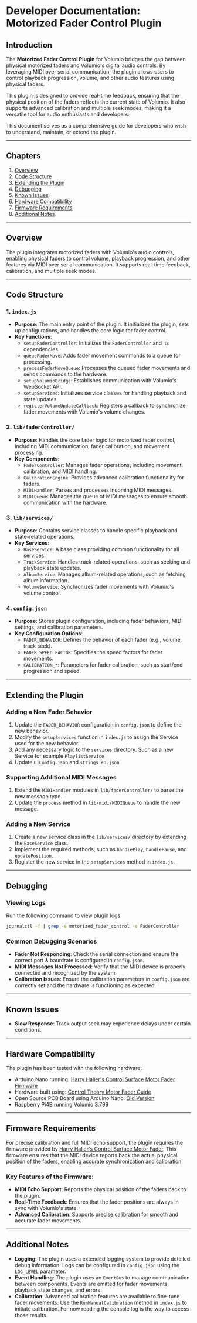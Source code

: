 # Developer Documentation: Motorized Fader Control Plugin

## Introduction

The **Motorized Fader Control Plugin** for Volumio bridges the gap between physical motorized faders and Volumio's digital audio controls. By leveraging MIDI over serial communication, the plugin allows users to control playback progression, volume, and other audio features using physical faders. 

This plugin is designed to provide real-time feedback, ensuring that the physical position of the faders reflects the current state of Volumio. It also supports advanced calibration and multiple seek modes, making it a versatile tool for audio enthusiasts and developers.

This document serves as a comprehensive guide for developers who wish to understand, maintain, or extend the plugin.

---

## Chapters

1. [Overview](#overview)
2. [Code Structure](#code-structure)
3. [Extending the Plugin](#extending-the-plugin)
4. [Debugging](#debugging)
5. [Known Issues](#known-issues)
6. [Hardware Compatibility](#hardware-compatibility)
7. [Firmware Requirements](#firmware-requirements)
8. [Additional Notes](#additional-notes)

---

## Overview

The plugin integrates motorized faders with Volumio's audio controls, enabling physical faders to control volume, playback progression, and other features via MIDI over serial communication. It supports real-time feedback, calibration, and multiple seek modes.

---

## Code Structure

### 1. **`index.js`**
   - **Purpose**: The main entry point of the plugin. It initializes the plugin, sets up configurations, and handles the core logic for fader control.
   - **Key Functions**:
     - `setupFaderController`: Initializes the `FaderController` and its dependencies.
     - `queueFaderMove`: Adds fader movement commands to a queue for processing.
     - `processFaderMoveQueue`: Processes the queued fader movements and sends commands to the hardware.
     - `setupVolumioBridge`: Establishes communication with Volumio's WebSocket API.
     - `setupServices`: Initializes service classes for handling playback and state updates.
     - `registerVolumeUpdateCallback`: Registers a callback to synchronize fader movements with Volumio's volume changes.

### 2. **`lib/faderController/`**
   - **Purpose**: Handles the core fader logic for motorized fader control, including MIDI communication, fader calibration, and movement processing.
   - **Key Components**:
     - `FaderController`: Manages fader operations, including movement, calibration, and MIDI handling.
     - `CalibrationEngine`: Provides advanced calibration functionality for faders.
     - `MIDIHandler`: Parses and processes incoming MIDI messages.
     - `MIDIQueue`: Manages the queue of MIDI messages to ensure smooth communication with the hardware.

### 3. **`lib/services/`**
   - **Purpose**: Contains service classes to handle specific playback and state-related operations.
   - **Key Services**:
     - `BaseService`: A base class providing common functionality for all services.
     - `TrackService`: Handles track-related operations, such as seeking and playback state updates.
     - `AlbumService`: Manages album-related operations, such as fetching album information.
     - `VolumeService`: Synchronizes fader movements with Volumio's volume control.

### 4. **`config.json`**
   - **Purpose**: Stores plugin configuration, including fader behaviors, MIDI settings, and calibration parameters.
   - **Key Configuration Options**:
     - `FADER_BEHAVIOR`: Defines the behavior of each fader (e.g., volume, track seek).
     - `FADER_SPEED_FACTOR`: Specifies the speed factors for fader movements.
     - `CALIBRATION_*`: Parameters for fader calibration, such as start/end progression and speed.

---

## Extending the Plugin

### Adding a New Fader Behavior
1. Update the `FADER_BEHAVIOR` configuration in `config.json` to define the new behavior.
2. Modify the `setupServices` function in `index.js` to assign the Service used for the new behavior.
3. Add any necessary logic to the `services` directory. Such as a new Service for example `PlaylistService`
4. Update `UIConfig.json` and `strings_en.json`

### Supporting Additional MIDI Messages
1. Extend the `MIDIHandler` modules in `lib/faderController/` to parse the new message type.
2. Update the `process` method in `lib/midi/MIDIQueue` to handle the new message.

### Adding a New Service
1. Create a new service class in the `lib/services/` directory by extending the `BaseService` class.
2. Implement the required methods, such as `handlePlay`, `handlePause`, and `updatePosition`.
3. Register the new service in the `setupServices` method in `index.js`.

---

## Debugging

### Viewing Logs
Run the following command to view plugin logs:
```bash
journalctl -f | grep -e motorized_fader_control -e FaderController
```

### Common Debugging Scenarios
- **Fader Not Responding**: Check the serial connection and ensure the correct port & baurdrate is configured in `config.json`.
- **MIDI Messages Not Processed**: Verify that the MIDI device is properly connected and recognized by the system.
- **Calibration Issues**: Ensure the calibration parameters in `config.json` are correctly set and the hardware is functioning as expected.

---

## Known Issues

- **Slow Response**: Track output seek may experience delays under certain conditions.

---

## Hardware Compatibility

The plugin has been tested with the following hardware:
- Arduino Nano running: [Harry Haller's Control Surface Motor Fader Firmware](https://github.com/HarryHaller245/Control-Surface-Motor-Fader)
- Hardware built using: [Control Theory Motor Fader Guide](https://tttapa.github.io/Pages/Arduino/Control-Theory/Motor-Fader/)
- Open Source PCB Board using Arduino Nano: [Old Version](https://github.com/tttapa/Control-Surface-Motor-Fader/discussions/20#discussioncomment-8327277)
- Raspberry Pi4B running Volumio 3.799

---

## Firmware Requirements

For precise calibration and full MIDI echo support, the plugin requires the firmware provided by [Harry Haller's Control Surface Motor Fader](https://github.com/HarryHaller245/Control-Surface-Motor-Fader). This firmware ensures that the MIDI device reports back the actual physical position of the faders, enabling accurate synchronization and calibration.

### Key Features of the Firmware:
- **MIDI Echo Support**: Reports the physical position of the faders back to the plugin.
- **Real-Time Feedback**: Ensures that the fader positions are always in sync with Volumio's state.
- **Advanced Calibration**: Supports precise calibration for smooth and accurate fader movements.

---

## Additional Notes

- **Logging**: The plugin uses a extended logging system to provide detailed debug information. Logs can be configured in `config.json` using the `LOG_LEVEL` parameter.
- **Event Handling**: The plugin uses an `EventBus` to manage communication between components. Events are emitted for fader movements, playback state changes, and errors.
- **Calibration**: Advanced calibration features are available to fine-tune fader movements. Use the `RunManualCalibration` method in `index.js` to initiate calibration. For now reading the console log is the way to access those results.